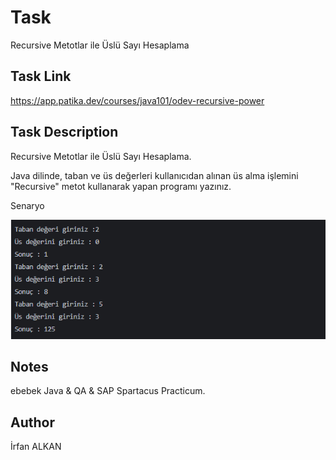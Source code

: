 # Task
Recursive Metotlar ile Üslü Sayı Hesaplama

## Task Link
https://app.patika.dev/courses/java101/odev-recursive-power

## Task Description
Recursive Metotlar ile Üslü Sayı Hesaplama. 

Java dilinde, taban ve üs değerleri kullanıcıdan alınan üs alma işlemini "Recursive" metot kullanarak yapan programı yazınız.

Senaryo

![img.png](img.png)

## Notes
ebebek Java & QA & SAP Spartacus Practicum.

## Author
İrfan ALKAN
